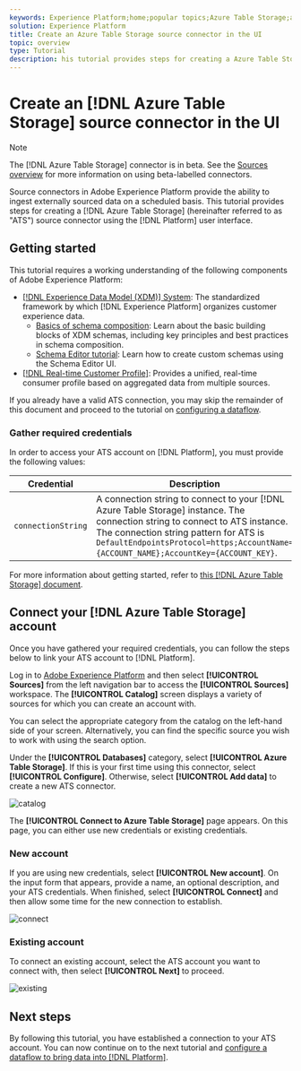 ```yaml
---
keywords: Experience Platform;home;popular topics;Azure Table Storage;azure table storage;ats;ATS
solution: Experience Platform
title: Create an Azure Table Storage source connector in the UI
topic: overview
type: Tutorial
description: his tutorial provides steps for creating a Azure Table Storage (hereinafter referred to as "ATS") source connector using the Platform user interface.
---
```


# Create an [!DNL Azure Table Storage] source connector in the UI

>[!NOTE]
>
>The [!DNL Azure Table Storage] connector is in beta. See the [Sources overview](../../../../home.md#terms-and-conditions) for more information on using beta-labelled connectors.

Source connectors in Adobe Experience Platform provide the ability to ingest externally sourced data on a scheduled basis. This tutorial provides steps for creating a [!DNL Azure Table Storage] (hereinafter referred to as "ATS") source connector using the [!DNL Platform] user interface.

## Getting started

This tutorial requires a working understanding of the following components of Adobe Experience Platform:

*   [[!DNL Experience Data Model (XDM)] System](../../../../../xdm/home.md): The standardized framework by which [!DNL Experience Platform] organizes customer experience data.
    *   [Basics of schema composition](../../../../../xdm/schema/composition.md): Learn about the basic building blocks of XDM schemas, including key principles and best practices in schema composition.
    *   [Schema Editor tutorial](../../../../../xdm/tutorials/create-schema-ui.md): Learn how to create custom schemas using the Schema Editor UI.
*   [[!DNL Real-time Customer Profile]](../../../../../profile/home.md): Provides a unified, real-time consumer profile based on aggregated data from multiple sources.

If you already have a valid ATS connection, you may skip the remainder of this document and proceed to the tutorial on [configuring a dataflow](../../dataflow/databases.md).

### Gather required credentials

In order to access your ATS account on [!DNL Platform], you must provide the following values:

| Credential | Description |
| ---------- | ----------- |
| `connectionString` | A connection string to connect to your [!DNL Azure Table Storage] instance. The connection string to connect to ATS instance. The connection string pattern for ATS is `DefaultEndpointsProtocol=https;AccountName={ACCOUNT_NAME};AccountKey={ACCOUNT_KEY}`. |

For more information about getting started, refer to [this [!DNL Azure Table Storage] document](https://docs.microsoft.com/en-us/azure/storage/common/storage-introduction).

## Connect your [!DNL Azure Table Storage] account

Once you have gathered your required credentials, you can follow the steps below to link your ATS account to [!DNL Platform].

Log in to [Adobe Experience Platform](https://platform.adobe.com) and then select **[!UICONTROL Sources]** from the left navigation bar to access the **[!UICONTROL Sources]** workspace. The **[!UICONTROL Catalog]** screen displays a variety of sources for which you can create an account with.

You can select the appropriate category from the catalog on the left-hand side of your screen. Alternatively, you can find the specific source you wish to work with using the search option.

Under the **[!UICONTROL Databases]** category, select **[!UICONTROL Azure Table Storage]**. If this is your first time using this connector, select **[!UICONTROL Configure]**. Otherwise, select **[!UICONTROL Add data]** to create a new ATS connector.

![catalog](../../../../images/tutorials/create/ats/catalog.png)

The **[!UICONTROL Connect to Azure Table Storage]** page appears. On this page, you can either use new credentials or existing credentials.

### New account

If you are using new credentials, select **[!UICONTROL New account]**. On the input form that appears, provide a name, an optional description, and your ATS credentials. When finished, select **[!UICONTROL Connect]** and then allow some time for the new connection to establish.

![connect](../../../../images/tutorials/create/ats/new.png)

### Existing account

To connect an existing account, select the ATS account you want to connect with, then select **[!UICONTROL Next]** to proceed.

![existing](../../../../images/tutorials/create/ats/existing.png)

## Next steps

By following this tutorial, you have established a connection to your ATS account. You can now continue on to the next tutorial and [configure a dataflow to bring data into [!DNL Platform]](../../dataflow/databases.md).